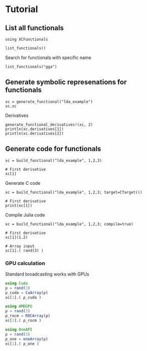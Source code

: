 # Tutorial

## List all functionals

```@example 1
using XCFunctionals

list_functionals()
```

Search for functionals with specific name

```@example 1
list_functionals("gga")
```

## Generate symbolic represenations for functionals

```@example 1
xc = generate_functional("lda_example")
xc.xc
```

Derivatives

```@example 1
generate_functional_derivatives!(xc, 2)
println(xc.derivatives[1])
println(xc.derivatives[2])
```

## Generate code for functionals

```@example 1
xc = build_functional("lda_example", 1,2,3)

# First derivative
xc[1]
```

Generate C code

```@example 1
xc = build_functional("lda_example", 1,2,3; target=CTarget())

# First derivative
print(xc[1])
```

Compile Julia code

```@example 1
xc = build_functional("lda_example", 1,2,3; compile=true)

# First derivative
xc[1](1.2)

# Array input
xc[1].( rand(3) )
```

### GPU calculation

Standard broadcasting works with GPUs

```julia
using Cuda
ρ = rand(3)
ρ_cuda = CuArray(ρ)
xc[1].( ρ_cuda )
```

```julia
using AMDGPU
ρ = rand(3)
ρ_rocm = ROCArray(ρ)
xc[1].( ρ_rocm )
```

```julia
using OneAPI
ρ = rand(3)
ρ_one = oneArray(ρ)
xc[1].( ρ_one )
```
